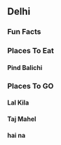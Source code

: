 ## Delhi

### Fun Facts

### Places To Eat
#### Pind Balichi

### Places To GO
#### Lal Kila
#### Taj Mahel
#### hai na
